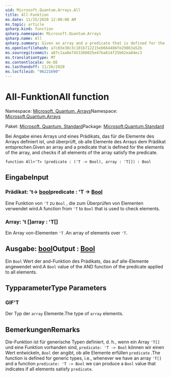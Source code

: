 ```yaml
---
uid: Microsoft.Quantum.Arrays.All
title: All-Funktion
ms.date: 11/25/2020 12:00:00 AM
ms.topic: article
qsharp.kind: function
qsharp.namespace: Microsoft.Quantum.Arrays
qsharp.name: All
qsharp.summary: Given an array and a predicate that is defined for the elements of the array, and checks if all elements of the array satisfy the predicate.
ms.openlocfilehash: a7c83e38c3c101b712215eb664486fe29863a52b
ms.sourcegitcommit: a87c1aa8e7453360025e47ba614f25b02ea84ec3
ms.translationtype: MT
ms.contentlocale: de-DE
ms.lasthandoff: 11/26/2020
ms.locfileid: "96221690"
---
```

# <a name="all-function"></a><span data-ttu-id="32860-102">All-Funktion</span><span class="sxs-lookup"><span data-stu-id="32860-102">All function</span></span>

<span data-ttu-id="32860-103">Namespace: [Microsoft. Quantum. Arrays](xref:Microsoft.Quantum.Arrays)</span><span class="sxs-lookup"><span data-stu-id="32860-103">Namespace: [Microsoft.Quantum.Arrays](xref:Microsoft.Quantum.Arrays)</span></span>

<span data-ttu-id="32860-104">Paket: [Microsoft. Quantum. Standard](https://nuget.org/packages/Microsoft.Quantum.Standard)</span><span class="sxs-lookup"><span data-stu-id="32860-104">Package: [Microsoft.Quantum.Standard](https://nuget.org/packages/Microsoft.Quantum.Standard)</span></span>


<span data-ttu-id="32860-105">Bei Angabe eines Arrays und eines Prädikats, das für die Elemente des Arrays definiert ist, und überprüft, ob alle Elemente des Arrays dem Prädikat entsprechen.</span><span class="sxs-lookup"><span data-stu-id="32860-105">Given an array and a predicate that is defined for the elements of the array, and checks if all elements of the array satisfy the predicate.</span></span>

```qsharp
function All<'T> (predicate : ('T -> Bool), array : 'T[]) : Bool
```


## <a name="input"></a><span data-ttu-id="32860-106">Eingabe</span><span class="sxs-lookup"><span data-stu-id="32860-106">Input</span></span>

### <a name="predicate--t---bool"></a><span data-ttu-id="32860-107">Prädikat: 't-> [bool](xref:microsoft.quantum.lang-ref.bool)</span><span class="sxs-lookup"><span data-stu-id="32860-107">predicate : 'T -> [Bool](xref:microsoft.quantum.lang-ref.bool)</span></span>

<span data-ttu-id="32860-108">Eine Funktion von `'T` zu `Bool` , die zum Überprüfen von Elementen verwendet wird.</span><span class="sxs-lookup"><span data-stu-id="32860-108">A function from `'T` to `Bool` that is used to check elements.</span></span>


### <a name="array--t"></a><span data-ttu-id="32860-109">Array: 't []</span><span class="sxs-lookup"><span data-stu-id="32860-109">array : 'T[]</span></span>

<span data-ttu-id="32860-110">Ein Array von-Elementen `'T` .</span><span class="sxs-lookup"><span data-stu-id="32860-110">An array of elements over `'T`.</span></span>



## <a name="output--bool"></a><span data-ttu-id="32860-111">Ausgabe: [bool](xref:microsoft.quantum.lang-ref.bool)</span><span class="sxs-lookup"><span data-stu-id="32860-111">Output : [Bool](xref:microsoft.quantum.lang-ref.bool)</span></span>

<span data-ttu-id="32860-112">Ein `Bool` Wert der and-Funktion des Prädikats, das auf alle-Elemente angewendet wird.</span><span class="sxs-lookup"><span data-stu-id="32860-112">A `Bool` value of the AND function of the predicate applied to all elements.</span></span>

## <a name="type-parameters"></a><span data-ttu-id="32860-113">Typparameter</span><span class="sxs-lookup"><span data-stu-id="32860-113">Type Parameters</span></span>

### <a name="t"></a><span data-ttu-id="32860-114">GIF</span><span class="sxs-lookup"><span data-stu-id="32860-114">'T</span></span>

<span data-ttu-id="32860-115">Der Typ der `array` Elemente.</span><span class="sxs-lookup"><span data-stu-id="32860-115">The type of `array` elements.</span></span>

## <a name="remarks"></a><span data-ttu-id="32860-116">Bemerkungen</span><span class="sxs-lookup"><span data-stu-id="32860-116">Remarks</span></span>

<span data-ttu-id="32860-117">Die-Funktion ist für generische Typen definiert, d. h., wenn ein Array `'T[]` und eine Funktion vorhanden sind, `predicate: 'T -> Bool` können wir einen Wert entwickeln, `Bool` der angibt, ob alle Elemente erfüllen `predicate` .</span><span class="sxs-lookup"><span data-stu-id="32860-117">The function is defined for generic types, i.e., whenever we have an array `'T[]` and a function `predicate: 'T -> Bool` we can produce a `Bool` value that indicates if all elements satisfy `predicate`.</span></span>